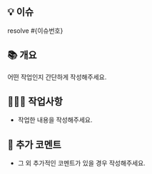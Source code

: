 ## 💡 이슈

resolve #{이슈번호}

## 📚 개요

어떤 작업인지 간단하게 작성해주세요.

## 👩🏻‍💻 작업사항

- 작업한 내용을 작성해주세요.

## 💫 추가 코멘트

- 그 외 추가적인 코멘트가 있을 경우 작성해주세요.
